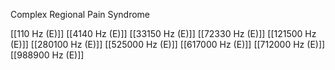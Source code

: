 Complex Regional Pain Syndrome

[[110 Hz (E)]]
[[4140 Hz (E)]]
[[33150 Hz (E)]]
[[72330 Hz (E)]]
[[121500 Hz (E)]]
[[280100 Hz (E)]]
[[525000 Hz (E)]]
[[617000 Hz (E)]]
[[712000 Hz (E)]]
[[988900 Hz (E)]]